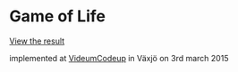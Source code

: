# Game of Life

[View the result](http://scmx.github.io/game-of-life)

implemented at [VideumCodeup](videumcodeup.se) in Växjö on 3rd march 2015
